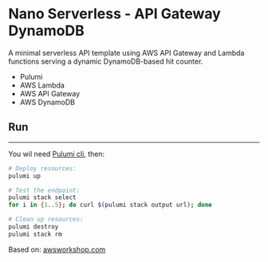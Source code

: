 # Nano Serverless - API Gateway DynamoDB

A minimal serverless API template using AWS API Gateway and Lambda functions serving a dynamic DynamoDB-based hit counter.

- Pulumi
- AWS Lambda
- AWS API Gateway
- AWS DynamoDB

## Run

---

You wil need [Pulumi cli](https://www.pulumi.com/docs/get-started/install/), then:

```bash
# Deploy resources:
pulumi up

# Test the endpoint:
pulumi stack select
for i in {1..5}; do curl $(pulumi stack output url); done

# Clean up resources:
pulumi destroy
pulumi stack rm
```

Based on: [awsworkshop.com](https://pulumi.awsworkshop.io/additional-content/120_serverless_application_patterns/1_new_project.html)
